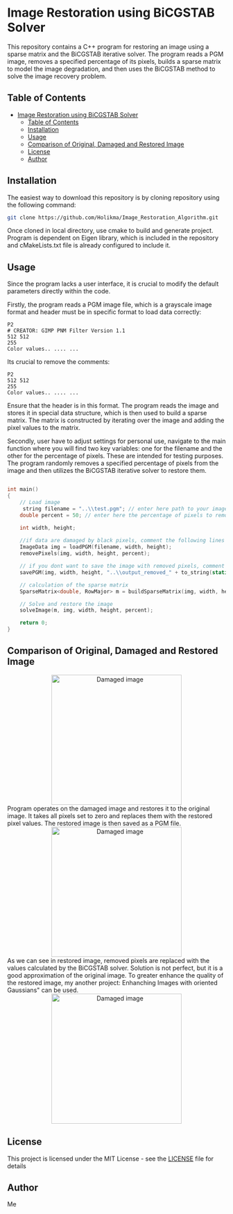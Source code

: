 # Image Restoration using BiCGSTAB Solver
This repository contains a C++ program for restoring an image using a sparse matrix and the BiCGSTAB iterative solver. The program reads a PGM image, removes a specified percentage of its pixels, builds a sparse matrix to model the image degradation, and then uses the BiCGSTAB method to solve the image recovery problem.

## Table of Contents
- [Image Restoration using BiCGSTAB Solver](#image-restoration-using-bicgstab-solver)
  - [Table of Contents](#table-of-contents)
  - [Installation](#installation)
  - [Usage](#usage)
  - [Comparison of Original, Damaged and Restored Image](#comparison-of-original-damaged-and-restored-image)
  - [License](#license)
  - [Author](#author)


## Installation

The easiest way to download this repository is by cloning repository using the following command:
```bash
git clone https://github.com/Holikma/Image_Restoration_Algorithm.git
```
Once cloned in local directory, use cmake to build and generate project. Program is dependent on Eigen library, which is included in the repository and cMakeLists.txt file is already configured to include it.

## Usage

 Since the program lacks a user interface, it is crucial to modify the default parameters directly within the code.

Firstly, the program reads a PGM image file, which is a grayscale image format and header must be in specific format to load data correctly:
```
P2
# CREATOR: GIMP PNM Filter Version 1.1
512 512
255
Color values.. .... ... 
```
Its crucial to remove the comments:

```
P2
512 512
255
Color values.. .... ... 
```
Ensure that the header is in this format. The program reads the image and stores it in special data structure, which is then used to build a sparse matrix. The matrix is constructed by iterating over the image and adding the pixel values to the matrix.

Secondly, user have to adjust settings for personal use, navigate to the main function where you will find two key variables: one for the filename and the other for the percentage of pixels. These are intended for testing purposes. The program randomly removes a specified percentage of pixels from the image and then utilizes the BiCGSTAB iterative solver to restore them.

```cpp

int main()
{
    // Load image
     string filename = "..\\test.pgm"; // enter here path to your image
    double percent = 50; // enter here the percentage of pixels to remove if testing

    int width, height;
    
    //if data are damaged by black pixels, comment the following lines
    ImageData img = loadPGM(filename, width, height);
    removePixels(img, width, height, percent);

    // if you dont want to save the image with removed pixels, comment the following line
    savePGM(img, width, height, "..\\output_removed_" + to_string(static_cast<int>(percent)) + ".pgm");

    // calculation of the sparse matrix
    SparseMatrix<double, RowMajor> m = buildSparseMatrix(img, width, height);

    // Solve and restore the image
    solveImage(m, img, width, height, percent);

    return 0;
}
```

## Comparison of Original, Damaged and Restored Image

<div align="center">
  
 <img src="https://github.com/user-attachments/assets/b427061c-0ebe-4ad1-804c-b503ff142baa" width="300px" alt="Damaged image">

<div align="left">
Program operates on the damaged image and restores it to the original image. It takes all pixels set to zero and replaces them with the restored pixel values. The restored image is then saved as a PGM file.
  
<div align="center">
<img src="https://github.com/user-attachments/assets/702efbad-f7c6-4c29-a2ad-99798e0ed831" width="300px" alt="Damaged image">

<div align="left">
As we can see in restored image, removed pixels are replaced with the values calculated by the BiCGSTAB solver. Solution is not perfect, but it is a good approximation of the original image.
To greater enhance the quality of the restored image, my another project: Enhanching Images with oriented Gaussians" can be used.
  
<div align="center" width="200px" height="200px">
  
<img src="https://github.com/user-attachments/assets/eb54c937-8b56-4a83-8ffc-d5801ad8fe01" width="300px" alt="Damaged image">

<div align="left">
  
## License

This project is licensed under the MIT License - see the [LICENSE](LICENSE.txt) file for details

## Author
 Me
